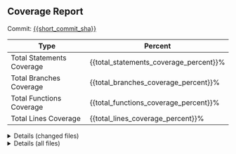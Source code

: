 ## Coverage Report
Commit: [{{short_commit_sha}}]({{commit_link}})

| Type                      | Percent                                |
|---------------------------|----------------------------------------|
| Total Statements Coverage | {{total_statements_coverage_percent}}% |
| Total Branches Coverage   | {{total_branches_coverage_percent}}%   |
| Total Functions Coverage  | {{total_functions_coverage_percent}}%  |
| Total Lines Coverage      | {{total_lines_coverage_percent}}%      |

<details>
<summary>Details (changed files)</summary>
{{changed_files_coverage_table}}
</details>
<details>
<summary>Details (all files)</summary>
{{files_coverage_table}}
</details>
